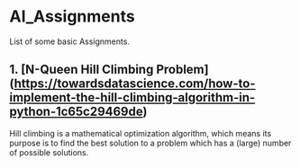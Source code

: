 # AI_Assignments
List of some basic Assignments. 
## 1. [N-Queen Hill Climbing Problem] (https://towardsdatascience.com/how-to-implement-the-hill-climbing-algorithm-in-python-1c65c29469de)
Hill climbing is a mathematical optimization algorithm, which means its purpose is to find the best solution to a problem which has a (large) number of possible solutions.

